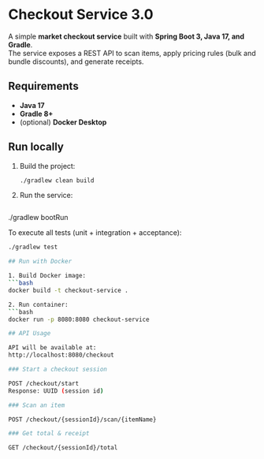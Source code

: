 # Checkout Service 3.0

A simple **market checkout service** built with **Spring Boot 3, Java 17, and Gradle**.  
The service exposes a REST API to scan items, apply pricing rules (bulk and bundle discounts), and generate receipts.

## Requirements
- **Java 17**
- **Gradle 8+**
- (optional) **Docker Desktop**

## Run locally

1. Build the project:
   ```bash
   ./gradlew clean build

2. Run the service:
   ```bash
  ./gradlew bootRun

To execute all tests (unit + integration + acceptance):
   ```bash
  ./gradlew test

## Run with Docker

1. Build Docker image:
```bash
docker build -t checkout-service .

2. Run container:
```bash
docker run -p 8080:8080 checkout-service

## API Usage

API will be available at:
http://localhost:8080/checkout

### Start a checkout session

  POST /checkout/start
  Response: UUID (session id)

### Scan an item

POST /checkout/{sessionId}/scan/{itemName}

### Get total & receipt

GET /checkout/{sessionId}/total
